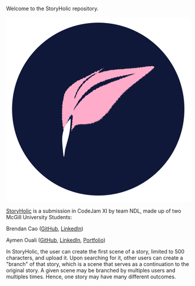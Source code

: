 Welcome to the StoryHolic repository.

![StoryHolic](/src/applogo.png)

[StoryHolic](https://storyholic.netlify.app/) is a submission in CodeJam XI by team NDL, made up of two McGill University Students:

Brendan Cao ([GitHub](https://github.com/RadhSlayer), [LinkedIn](https://www.linkedin.com/in/brendan-cao-69a1b722a/))

Aymen Ouali ([GitHub](https://github.com/amnbot), [LinkedIn](https://www.linkedin.com/in/aymen-ouali-513939201/), [Portfolio](https://amnbot.netlify.app/))


In StoryHolic, the user can create the first scene of a story, limited to 500 characters, and upload it. Upon searching for it, other users can create a "branch" of that story, which is a scene that serves as a continuation to the original story. A given scene may be branched by multiples users and multiples times. Hence, one story may have many different outcomes.